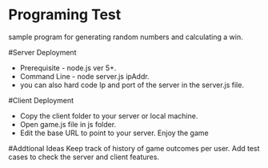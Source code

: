 # Programing Test
sample program for generating random numbers and calculating a win.

#Server Deployment
- Prerequisite - node.js ver 5+.
- Command Line - node server.js ipAddr.
- you can also hard code Ip and port of the server in the server.js file.


#Client Deployment
- Copy the client folder to your server  or local machine.
- Open game.js file in js folder.
- Edit the base URL to point to your server.
Enjoy the game

#Addtional Ideas
Keep track of history of game outcomes per user.
Add test cases to check the server and client features.
